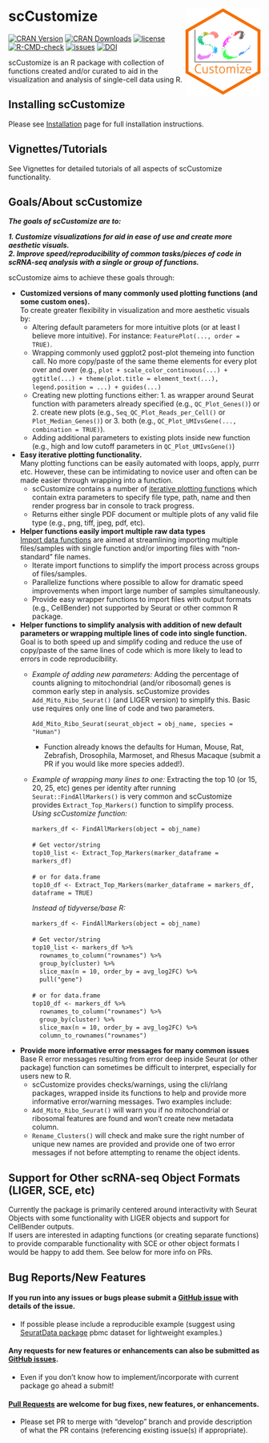 
<style>
p.caption {
  font-size: 0.8em;
}
</style>

# scCustomize <img src="man/figures/scCustomize_Logo.svg" align="right" width="150"/>

[![CRAN
Version](https://img.shields.io/cran/v/scCustomize?color=green&label=CRAN)](https://cran.r-project.org/package=scCustomize)
[![CRAN
Downloads](https://cranlogs.r-pkg.org/badges/scCustomize)](https://cran.r-project.org/package=scCustomize)
[![license](https://img.shields.io/github/license/samuel-marsh/scCustomize)](https://github.com/samuel-marsh/scCustomize/blob/master/LICENSE.md)
[![R-CMD-check](https://github.com/samuel-marsh/scCustomize/actions/workflows/R-CMD-check.yaml/badge.svg)](https://github.com/samuel-marsh/scCustomize/actions/workflows/R-CMD-check.yaml)
[![issues](https://img.shields.io/github/issues/samuel-marsh/scCustomize)](https://github.com/samuel-marsh/scCustomize/issues)
[![DOI](https://img.shields.io/badge/DOI-10.5281/zenodo.5706430-blue)](https://doi.org/10.5281/zenodo.5706430)

scCustomize is an R package with collection of functions created and/or
curated to aid in the visualization and analysis of single-cell data
using R.

## Installing scCustomize

Please see
[Installation](https://samuel-marsh.github.io/scCustomize/articles/Installation.html)
page for full installation instructions.

## Vignettes/Tutorials

See Vignettes for detailed tutorials of all aspects of scCustomize
functionality.

## Goals/About scCustomize

***The goals of scCustomize are to:***

***1. Customize visualizations for aid in ease of use and create more
aesthetic visuals.***  
***2. Improve speed/reproducibility of common tasks/pieces of code in
scRNA-seq analysis with a single or group of functions.***

scCustomize aims to achieve these goals through:

- **Customized versions of many commonly used plotting functions (and
  some custom ones).**  
  To create greater flexibility in visualization and more aesthetic
  visuals by:
  - Altering default parameters for more intuitive plots (or at least I
    believe more intuitive). For instance:
    `FeaturePlot(..., order = TRUE)`.  
  - Wrapping commonly used ggplot2 post-plot themeing into function
    call. No more copy/paste of the same theme elements for every plot
    over and over (e.g.,
    `plot + scale_color_continuous(...) + ggtitle(...) + theme(plot.title = element_text(...), legend.position = ...) + guides(...)`  
  - Creating new plotting functions either: 1. as wrapper around Seurat
    function with parameters already specified (e.g., `QC_Plot_Genes()`)
    or 2. create new plots (e.g., `Seq_QC_Plot_Reads_per_Cell()` or
    `Plot_Median_Genes()`) or 3. both (e.g.,
    `QC_Plot_UMIvsGene(..., combination = TRUE)`).  
  - Adding additional parameters to existing plots inside new function
    (e.g., high and low cutoff parameters in `QC_Plot_UMIvsGene()`)
- **Easy iterative plotting functionality.**  
  Many plotting functions can be easily automated with loops, apply,
  purrr etc. However, these can be intimidating to novice user and often
  can be made easier through wrapping into a function.
  - scCustomize contains a number of [iterative plotting
    functions](https://samuel-marsh.github.io/scCustomize/articles/Iterative_Plotting.html)
    which contain extra parameters to specify file type, path, name and
    then render progress bar in console to track progress.
  - Returns either single PDF document or multiple plots of any valid
    file type (e.g., png, tiff, jpeg, pdf, etc).
- **Helper functions easily import multiple raw data types**  
  [Import data
  functions](https://samuel-marsh.github.io/scCustomize/articles/Read_and_Write_Functions.html)
  are aimed at streamlining importing multiple files/samples with single
  function and/or importing files with “non-standard” file names.
  - Iterate import functions to simplify the import process across
    groups of files/samples.
  - Parallelize functions where possible to allow for dramatic speed
    improvements when import large number of samples simultaneously.
  - Provide easy wrapper functions to import files with output formats
    (e.g., CellBender) not supported by Seurat or other common R
    package.
- **Helper functions to simplify analysis with addition of new default
  parameters or wrapping multiple lines of code into single
  function.**  
  Goal is to both speed up and simplify coding and reduce the use of
  copy/paste of the same lines of code which is more likely to lead to
  errors in code reproducibility.
  - *Example of adding new parameters:* Adding the percentage of counts
    aligning to mitochondrial (and/or ribosomal) genes is common early
    step in analysis. scCustomize provides `Add_Mito_Ribo_Seurat()` (and
    LIGER version) to simplify this. Basic use requires only one line of
    code and two parameters.

        Add_Mito_Ribo_Seurat(seurat_object = obj_name, species = "Human") 

    - Function already knows the defaults for Human, Mouse, Rat,
      Zebrafish, Drosophila, Marmoset, and Rhesus Macaque (submit a PR
      if you would like more species added!).  

  - *Example of wrapping many lines to one:* Extracting the top 10 (or
    15, 20, 25, etc) genes per identity after running
    `Seurat::FindAllMarkers()` is very common and scCustomize provides
    `Extract_Top_Markers()` function to simplify process.  
    *Using scCustomize function:*

        markers_df <- FindAllMarkers(object = obj_name)

        # Get vector/string
        top10_list <- Extract_Top_Markers(marker_dataframe = markers_df)

        # or for data.frame
        top10_df <- Extract_Top_Markers(marker_dataframe = markers_df, dataframe = TRUE)

    *Instead of tidyverse/base R:*

        markers_df <- FindAllMarkers(object = obj_name)

        # Get vector/string
        top10_list <- markers_df %>%
          rownames_to_column("rownames") %>%
          group_by(cluster) %>%
          slice_max(n = 10, order_by = avg_log2FC) %>%
          pull("gene")

        # or for data.frame
        top10_df <- markers_df %>%
          rownames_to_column("rownames") %>%
          group_by(cluster) %>%
          slice_max(n = 10, order_by = avg_log2FC) %>%
          column_to_rownames("rownames")
- **Provide more informative error messages for many common issues**  
  Base R error messages resulting from error deep inside Seurat (or
  other package) function can sometimes be difficult to interpret,
  especially for users new to R.
  - scCustomize provides checks/warnings, using the cli/rlang packages,
    wrapped inside its functions to help and provide more informative
    error/warning messages. Two examples include:  
  - `Add_Mito_Ribo_Seurat()` will warn you if no mitochondrial or
    ribosomal features are found and won’t create new metadata column.  
  - `Rename_Clusters()` will check and make sure the right number of
    unique new names are provided and provide one of two error messages
    if not before attempting to rename the object idents.

## Support for Other scRNA-seq Object Formats (LIGER, SCE, etc)

Currently the package is primarily centered around interactivity with
Seurat Objects with some functionality with LIGER objects and support
for CellBender outputs.  
If users are interested in adapting functions (or creating separate
functions) to provide comparable functionality with SCE or other object
formats I would be happy to add them. See below for more info on PRs.

## Bug Reports/New Features

#### If you run into any issues or bugs please submit a [GitHub issue](https://github.com/samuel-marsh/scCustomize/issues) with details of the issue.

- If possible please include a reproducible example (suggest using
  [SeuratData package](https://github.com/satijalab/seurat-data) pbmc
  dataset for lightweight examples.)

#### Any requests for new features or enhancements can also be submitted as [GitHub issues](https://github.com/samuel-marsh/scCustomize/issues).

- Even if you don’t know how to implement/incorporate with current
  package go ahead a submit!

#### [Pull Requests](https://github.com/samuel-marsh/scCustomize/pulls) are welcome for bug fixes, new features, or enhancements.

- Please set PR to merge with “develop” branch and provide description
  of what the PR contains (referencing existing issue(s) if
  appropriate).
